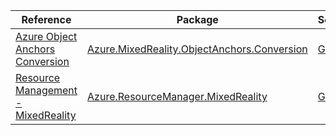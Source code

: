 | Reference | Package | Source |
|---|---|---|
|[Azure Object Anchors Conversion](mixedreality.objectanchors.conversion-readme.md)|[Azure.MixedReality.ObjectAnchors.Conversion](https://www.nuget.org/packages/Azure.MixedReality.ObjectAnchors.Conversion)|[Github](https://github.com/Azure/azure-sdk-for-net/blob/main/sdk/objectanchors/Azure.MixedReality.ObjectAnchors.Conversion)|
|[Resource Management - MixedReality](resourcemanager.mixedreality-readme.md)|[Azure.ResourceManager.MixedReality](https://www.nuget.org/packages/Azure.ResourceManager.MixedReality)|[Github](https://github.com/Azure/azure-sdk-for-net/blob/main/sdk/mixedreality/Azure.ResourceManager.MixedReality)|
